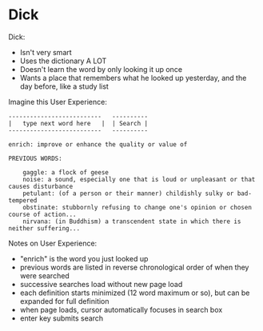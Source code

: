 Dick
====

Dick:

  * Isn't very smart
  * Uses the dictionary A LOT
  * Doesn't learn the word by only looking it up once
  * Wants a place that remembers what he looked up yesterday, and the day before, like a study list


Imagine this User Experience:



    --------------------------   ----------
    |   type next word here   |  | Search |
    --------------------------   ----------

    enrich: improve or enhance the quality or value of

    PREVIOUS WORDS:

        gaggle: a flock of geese
        noise: a sound, especially one that is loud or unpleasant or that causes disturbance
        petulant: (of a person or their manner) childishly sulky or bad-tempered
        obstinate: stubbornly refusing to change one's opinion or chosen course of action...
        nirvana: (in Buddhism) a transcendent state in which there is neither suffering...



Notes on User Experience:

  * "enrich" is the word you just looked up
  * previous words are listed in reverse chronological order of when they were searched
  * successive searches load without new page load
  * each definition starts minimized (12 word maximum or so), but can be expanded for full definition
  * when page loads, cursor automatically focuses in search box
  * enter key submits search


